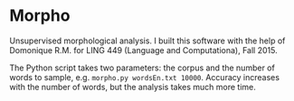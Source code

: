# Morpho
Unsupervised morphological analysis. I built this software with the help of Domonique R.M. for LING 449 (Language and Computationa), Fall 2015.

The Python script takes two parameters: the corpus and the number of words to sample, e.g. ```morpho.py wordsEn.txt 10000```. Accuracy increases with the number of words, but the analysis takes much more time.
